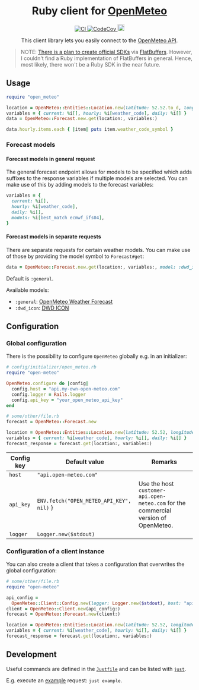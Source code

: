 <h1 align="center">
  Ruby client for <a href="https://github.com/open-meteo/open-meteo">OpenMeteo</a>
</h1>

<p align="center">
  <a href="https://github.com/open-meteo-ruby/open-meteo-ruby/actions?query=branch%3Amain+">
    <img alt="CI" src="https://github.com/open-meteo-ruby/open-meteo-ruby/actions/workflows/ci.yml/badge.svg" \>
  </a>
  <a href="https://codecov.io/gh/open-meteo-ruby/open-meteo-ruby">
    <img alt="CodeCov" src="https://codecov.io/gh/open-meteo-ruby/open-meteo-ruby/branch/main/graph/badge.svg?token=V5HKH4C2BA" \>
  </a>
  <a href="https://rubygems.org/gems/open-meteo">
    <img src="https://badge.fury.io/rb/open-meteo.svg" alt="Gem Version" height="18">
  </a>
</p>

<p align="center">
  This client library lets you easily connect to the <a href="https://open-meteo.com/">OpenMeteo API</a>.
</p>

> NOTE: [There is a plan to create official SDKs](https://github.com/open-meteo/open-meteo-website/issues/40) via [FlatBuffers](https://flatbuffers.dev/). However, I couldn't find a Ruby implementation of FlatBuffers in general. Hence, most likely, there won't be a Ruby SDK in the near future.

## Usage

```ruby
require "open_meteo"

location = OpenMeteo::Entities::Location.new(latitude: 52.52.to_d, longitude: 13.41.to_d)
variables = { current: %i[], hourly: %i[weather_code], daily: %i[] }
data = OpenMeteo::Forecast.new.get(location:, variables:)

data.hourly.items.each { |item| puts item.weather_code_symbol }
```

### Forecast models

#### Forecast models in general request

The general forecast endpoint allows for models to be specified which adds suffixes to the response variables if multiple models are selected. You can make use of this by adding models to the forecast variables:

```ruby
variables = {
  current: %i[],
  hourly: %i[weather_code],
  daily: %i[],
  models: %i[best_match ecmwf_ifs04],
}
```

#### Forecast models in separate requests

There are separate requests for certain weather models. You can make use of those by providing the model symbol to `Forecast#get`:

```ruby
data = OpenMeteo::Forecast.new.get(location:, variables:, model: :dwd_icon)
```

Default is `:general`.

Available models:

- `:general`: [OpenMeteo Weather Forecast](https://open-meteo.com/en/docs)
- `:dwd_icon`: [DWD ICON](https://open-meteo.com/en/docs/dwd-api)

## Configuration

### Global configuration

There is the possibility to configure `OpenMeteo` globally e.g. in an initializer:

```ruby
# config/initializer/open_meteo.rb
require "open-meteo"

OpenMeteo.configure do |config|
  config.host = "api.my-own-open-meteo.com"
  config.logger = Rails.logger
  config.api_key = "your_open_meteo_api_key"
end
```

```ruby
# some/other/file.rb
forecast = OpenMeteo::Forecast.new

location = OpenMeteo::Entities::Location.new(latitude: 52.52, longitude: 13.41)
variables = { current: %i[weather_code], hourly: %i[], daily: %i[] }
forecast_response = forecast.get(location:, variables:)
```

| Config key | Default value                            | Remarks                                                                             |
| ---------- | ---------------------------------------- | ----------------------------------------------------------------------------------- |
| `host`     | `"api.open-meteo.com"`                   |                                                                                     |
| `api_key`  | `ENV.fetch("OPEN_METEO_API_KEY", nil)` } | Use the host `customer-api.open-meteo.com` for the commercial version of OpenMeteo. |
| `logger`   | `Logger.new($stdout)`                    |                                                                                     |

### Configuration of a client instance

You can also create a client that takes a configuration that overwrites the global configuration:

```ruby
# some/other/file.rb
require "open-meteo"

api_config =
  OpenMeteo::Client::Config.new(logger: Logger.new($stdout), host: "api.my-own-open-meteo.com")
client = OpenMeteo::Client.new(api_config:)
forecast = OpenMeteo::Forecast.new(client:)

location = OpenMeteo::Entities::Location.new(latitude: 52.52, longitude: 13.41)
variables = { current: %i[weather_code], hourly: %i[], daily: %i[] }
forecast_response = forecast.get(location:, variables:)
```

## Development

Useful commands are defined in the [`Justfile`](Justfile) and can be listed with [`just`](https://github.com/casey/just).

E.g. execute an [example](example.rb) request: `just example`.
